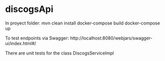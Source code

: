 # discogsApi
In proyect folder: mvn clean install 
                   docker-compose build 
                   docker-compose up

To test endpoints via Swagger: http://localhost:8080/webjars/swagger-ui/index.html#/

There are unit tests for the class DiscogsServiceImpl
